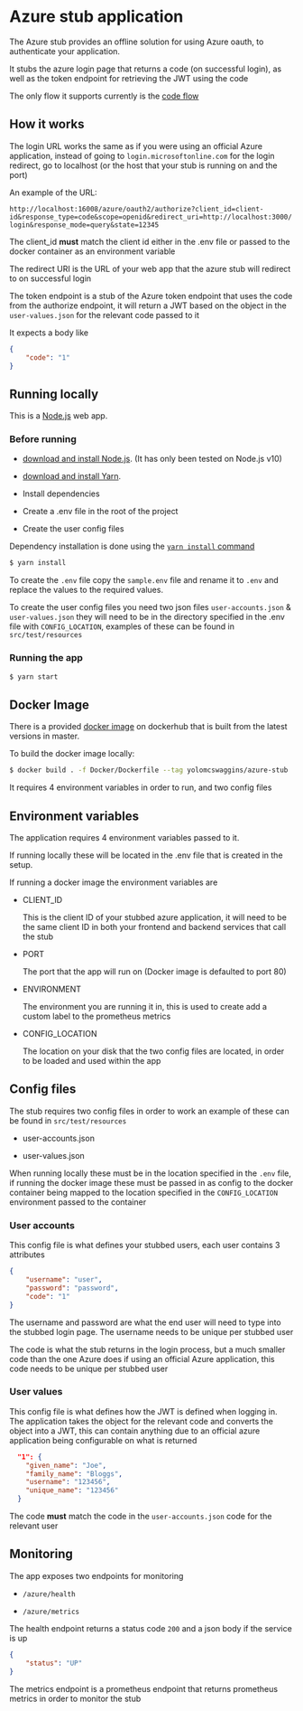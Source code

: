 # Azure stub application

The Azure stub provides an offline solution for using Azure oauth, to authenticate your application.

It stubs the azure login page that returns a code (on successful login), as well as the token endpoint for retrieving the JWT using the code

The only flow it supports currently is the [code flow](https://docs.microsoft.com/en-us/azure/active-directory/azuread-dev/v1-protocols-oauth-code)

## How it works

The login URL works the same as if you were using an official Azure application, instead of going to `login.microsoftonline.com` for the login redirect, go to localhost (or the host that your stub is running on and the port)

An example of the URL:

`http://localhost:16008/azure/oauth2/authorize?client_id=client-id&response_type=code&scope=openid&redirect_uri=http://localhost:3000/login&response_mode=query&state=12345`

The client_id **must** match the client id either in the .env file or passed to the docker container as an environment variable

The redirect URI is the URL of your web app that the azure stub will redirect to on successful login

The token endpoint is a stub of the Azure token endpoint that uses the code from the authorize endpoint, it will return a JWT based on the object in the `user-values.json` for the relevant code passed to it

It expects a body like

```json
{
    "code": "1"
}
```

## Running locally

This is a [Node.js](https://nodejs.org/en/) web app.

### Before running

- [download and install Node.js](https://nodejs.org/en/download/).
(It has only been tested on Node.js v10)

- [download and install Yarn](https://classic.yarnpkg.com/en/docs/install/).

- Install dependencies

- Create a .env file in the root of the project

- Create the user config files

Dependency installation is done using the [`yarn install` command](https://classic.yarnpkg.com/en/docs/cli/install/)

```bash
$ yarn install
```

To create the `.env` file copy the `sample.env` file and rename it to `.env` and replace the values to the required values.

To create the user config files you need two json files `user-accounts.json` & `user-values.json` they will need to be in the directory specified in the .env file with `CONFIG_LOCATION`, examples of these can be found in `src/test/resources`

### Running the app

```bash
$ yarn start
```

## Docker Image

There is a provided [docker image](https://hub.docker.com/repository/docker/yolomcswaggins/azure-stub) on dockerhub that is built from the latest versions in master.

To build the docker image locally:

```bash
$ docker build . -f Docker/Dockerfile --tag yolomcswaggins/azure-stub
```

It requires 4 environment variables in order to run, and two config files

## Environment variables

The application requires 4 environment variables passed to it.

If running locally these will be located in the .env file that is created in the setup.

If running a docker image the environment variables are

- CLIENT_ID

    This is the client ID of your stubbed azure application, it will need to be the same client ID in both your frontend and backend services that call the stub

- PORT

    The port that the app will run on (Docker image is defaulted to port 80)

- ENVIRONMENT

    The environment you are running it in, this is used to create add a custom label to the prometheus metrics

- CONFIG_LOCATION

    The location on your disk that the two config files are located, in order to be loaded and used within the app

## Config files

The stub requires two config files in order to work an example of these can be found in `src/test/resources`

- user-accounts.json

- user-values.json

When running locally these must be in the location specified in the `.env` file, if running the docker image these must be passed in as config to the docker container being mapped to the location specified in the `CONFIG_LOCATION` environment passed to the container

### User accounts

This config file is what defines your stubbed users, each user contains 3 attributes

```json
{
    "username": "user",
    "password": "password",
    "code": "1"
}
```

The username and password are what the end user will need to type into the stubbed login page. The username needs to be unique per stubbed user

The code is what the stub returns in the login process, but a much smaller code than the one Azure does if using an official Azure application, this code needs to be unique per stubbed user

### User values

This config file is what defines how the JWT is defined when logging in. The application takes the object for the relevant code and converts the object into a JWT, this can contain anything due to an official azure application being configurable on what is returned

```json
  "1": {
    "given_name": "Joe",
    "family_name": "Bloggs",
    "username": "123456",
    "unique_name": "123456"
  }
```

The code **must** match the code in the `user-accounts.json` code for the relevant user

## Monitoring

The app exposes two endpoints for monitoring

- `/azure/health`

- `/azure/metrics`

The health endpoint returns a status code `200` and a json body if the service is up

```json
{
    "status": "UP"
}
```

The metrics endpoint is a prometheus endpoint that returns prometheus metrics in order to monitor the stub
